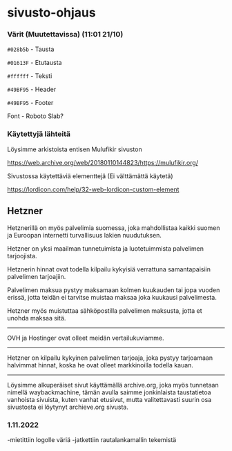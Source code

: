 # sivusto-ohjaus

### Värit (Muutettavissa) (11:01 21/10)

`#028b5b` - Tausta

`#01613F` - Etutausta 

`#ffffff` - Teksti

`#49BF95` - Header

`#49BF95` - Footer

Font - Roboto Slab?

### Käytettyjä lähteitä

Löysimme arkistoista entisen Mulufikir sivuston

https://web.archive.org/web/20180110144823/https://mulufikir.org/

Sivustossa käytettäviä elementtejä (Ei välttämättä käytetä)

https://lordicon.com/help/32-web-lordicon-custom-element

Hetzner 
------- 
Hetznerillä on myös palvelimia suomessa, joka mahdollistaa kaikki suomen ja Euroopan internetti turvallisuus lakien nuudutuksen. 

Hetzner on yksi maailman tunnetuimista ja luotetuimmista palvelimen tarjoojista.

Hetznerin hinnat ovat todella kilpailu kykyisiä verrattuna samantapaisiin palvelimen tarjoajiin. 

Palvelimen maksua pystyy maksamaan kolmen kuukauden tai jopa vuoden erissä, jotta teidän ei tarvitse muistaa maksaa joka kuukausi palvelimesta. 

Hetzner myös muistuttaa sähköpostilla palvelimen maksusta, jotta et unohda maksaa sitä. 

------- 

OVH ja Hostinger ovat olleet meidän vertailukuviamme. 


------ 

Hetzner on kilpailu kykyinen palvelimen tarjoaja, joka pystyy tarjoamaan halvimmat hinnat, koska he ovat olleet markkinoilla todella kauan. 

------ 

Löysimme alkuperäiset sivut käyttämällä archive.org, joka myös tunnetaan nimellä waybackmachine, tämän avulla saimme jonkinlaista taustatietoa vanhoista sivuista, kuten vanhat etusivut, mutta valitettavasti suurin osa sivustosta ei löytynyt archieve.org sivusta.

### 1.11.2022
-mietittiin logolle väriä
-jatkettiin rautalankamallin tekemistä


